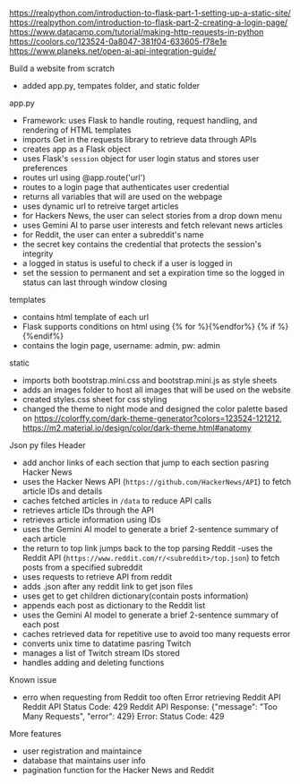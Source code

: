 https://realpython.com/introduction-to-flask-part-1-setting-up-a-static-site/
https://realpython.com/introduction-to-flask-part-2-creating-a-login-page/
https://www.datacamp.com/tutorial/making-http-requests-in-python
https://coolors.co/123524-0a8047-381f04-633605-f78e1e
https://www.planeks.net/open-ai-api-integration-guide/

Build a website from scratch
- added app.py, tempates folder, and static folder

app.py
- Framework: uses Flask to handle routing, request handling, and rendering of HTML templates
- imports Get in the requests library to retrieve data through APIs
- creates app as a Flask object
- uses Flask's `session` object for user login status and stores user preferences
- routes url using @app.route('url')
- routes to a login page that authenticates user credential
- returns all variables that will are used on the webpage
- uses dynamic url to retreive target articles
- for Hackers News, the user can select stories from a drop down menu
- uses Gemini AI to parse user interests and fetch relevant news articles
- for Reddit, the user can enter a subreddit's name
- the secret key contains the credential that protects the session's integrity
- a logged in status is useful to check if a user is logged in
- set the session to permanent and set a expiration time so the logged in status can last through window closing

templates
- contains html template of each url
- Flask supports conditions on html using {% for  %}{%endfor%} {% if  %}{%endif%}
- contains the login page, username: admin, pw: admin

static
- imports both bootstrap.mini.css and bootstrap.mini.js as style sheets
- adds an images folder to host all images that will be used on the website
- created styles.css sheet for css styling
- changed the theme to night mode and designed the color palette based on https://colorffy.com/dark-theme-generator?colors=123524-121212, https://m2.material.io/design/color/dark-theme.html#anatomy

Json py files
Header
- add anchor links of each section that jump to each section
pasring Hacker News
- uses the Hacker News API (`https://github.com/HackerNews/API`) to fetch article IDs and details
- caches fetched articles in `/data` to reduce API calls
- retrieves article IDs through the API
- retrieves article information using IDs
- uses the Gemini AI model to generate a brief 2-sentence summary of each article 
- the return to top link jumps back to the top
parsing Reddit
-uses the Reddit API (`https://www.reddit.com/r/<subreddit>/top.json`) to fetch posts from a specified subreddit
- uses requests to retrieve API from reddit
- adds .json after any reddit link to get json files
- uses get to get children dictionary(contain posts information)
- appends each post as dictionary to the Reddit list
- uses the Gemini AI model to generate a brief 2-sentence summary of each post
- caches retrieved data for repetitive use to avoid too many requests error
- converts unix time to datatime
pasring Twitch
- manages a list of Twitch stream IDs stored
- handles adding and deleting functions

Known issue
- erro when requesting from Reddit too often
Error retrieving Reddit API
Reddit API Status Code: 429
Reddit API Response: {"message": "Too Many Requests", "error": 429}
Error: Status Code: 429

More features
- user registration and maintaince
- database that maintains user info
- pagination function for the Hacker News and Reddit
